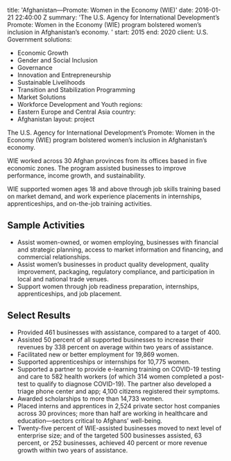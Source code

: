 
title: 'Afghanistan—Promote: Women in the Economy (WIE)'
date: 2016-01-21 22:40:00 Z
summary: 'The U.S. Agency for International Development’s Promote: Women in the Economy
  (WIE) program bolstered women’s inclusion in Afghanistan’s economy. '
start: 2015
end: 2020
client: U.S. Government
solutions:
- Economic Growth
- Gender and Social Inclusion
- Governance
- Innovation and Entrepreneurship
- Sustainable Livelihoods
- Transition and Stabilization Programming
- Market Solutions
- Workforce Development and Youth
regions:
- Eastern Europe and Central Asia
country:
- Afghanistan
layout: project


The U.S. Agency for International Development’s Promote: Women in the Economy (WIE) program bolstered women’s inclusion in Afghanistan’s economy.

WIE worked across 30 Afghan provinces from its offices based in five economic zones. The program assisted businesses to improve performance, income growth, and sustainability.

WIE supported women ages 18 and above through job skills training based on market demand, and work experience placements in internships, apprenticeships, and on-the-job training activities.

## Sample Activities

* Assist women-owned, or women employing, businesses with financial and strategic planning, access to market information and financing, and commercial relationships.
* Assist women’s businesses in product quality development, quality improvement, packaging, regulatory compliance, and participation in local and national trade venues.
* Support women through job readiness preparation, internships, apprenticeships, and job placement.

## Select Results

* Provided 461 businesses with assistance, compared to a target of 400.
* Assisted 50 percent of all supported businesses to increase their revenues by 338 percent on average within two years of assistance.
* Facilitated new or better employment for 19,869 women.
* Supported apprenticeships or internships for 10,775 women.
* Supported a partner to provide e-learning training on COVID-19 testing and care to 582 health workers (of which 314 women completed a post-test to qualify to diagnose COVID-19). The partner also developed a triage phone center and app; 4,100 citizens registered their symptoms.
* Awarded scholarships to more than 14,733 women.
* Placed interns and apprentices in 2,524 private sector host companies across 30 provinces; more than half are working in healthcare and education—sectors critical to Afghans’ well-being.
* Twenty-five percent of WIE-assisted businesses moved to next level of enterprise size; and of the targeted 500 businesses assisted, 63 percent, or 252 businesses, achieved 40 percent or more revenue growth within two years of assistance.
